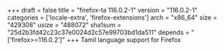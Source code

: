 +++
draft = false
title = "firefox-ta 116.0.2-1"
version = "116.0.2-1"
categories = ['locale-extra', 'firefox-extensions']
arch = "x86_64"
size = "429308"
usize = "488072"
sha1sum = "25d2b3fd42c23c37e0024d2c57e99703bd1da511"
depends = "['firefox>=116.0.2']"
+++
Tamil language support for Firefox